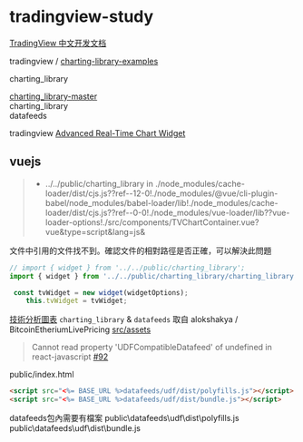 # tradingview-study

[TradingView 中文开发文档](https://zlq4863947.gitbook.io/tradingview/home)

tradingview / [charting-library-examples](https://github.com/tradingview/charting-library-examples)

charting_library

[charting_library-master](https://github.com/linzhifen5/charting_library-master)  
charting_library  
datafeeds  

tradingview [Advanced Real-Time Chart Widget](https://www.tradingview.com/widget/advanced-chart/)

## vuejs

> * ../../public/charting_library in ./node_modules/cache-loader/dist/cjs.js??ref--12-0!./node_modules/@vue/cli-plugin-babel/node_modules/babel-loader/lib!./node_modules/cache-loader/dist/cjs.js??ref--0-0!./node_modules/vue-loader/lib??vue-loader-options!./src/components/TVChartContainer.vue?vue&type=script&lang=js&

文件中引用的文件找不到。確認文件的相對路徑是否正確，可以解決此問題

```js
// import { widget } from '../../public/charting_library';
import { widget } from '../../public/charting_library/charting_library.min.js';

 const tvWidget = new widget(widgetOptions);
    this.tvWidget = tvWidget;
```

[技術分析圖表](https://tw.tradingview.com/HTML5-stock-forex-bitcoin-charting-library/?feature=technical-analysis-charts) `charting_library` & `datafeeds` 取自
alokshakya / BitcoinEtheriumLivePricing [src/assets](https://github.com/alokshakya/BitcoinEtheriumLivePricing/tree/master/src/assets)

> Cannot read property 'UDFCompatibleDatafeed' of undefined in react-javascript [#92](https://github.com/tradingview/charting-library-examples/issues/92)

public/index.html

```html
<script src="<%= BASE_URL %>datafeeds/udf/dist/polyfills.js"></script>
<script src="<%= BASE_URL %>datafeeds/udf/dist/bundle.js"></script>
```

datafeeds包內需要有檔案
public\datafeeds\udf\dist\polyfills.js
public\datafeeds\udf\dist\bundle.js